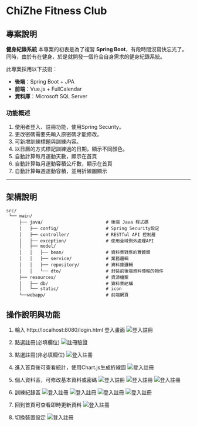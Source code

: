 # ChiZhe Fitness Club

## 專案說明

 **健身紀錄系統**
本專案的初衷是為了複習 **Spring Boot**，有段時間沒寫快忘光了。同時，由於有在健身，於是就開發一個符合自身需求的健身紀錄系統。


此專案採用以下技術：
- **後端**：Spring Boot + JPA
- **前端**：Vue.js + FullCalendar
- **資料庫**：Microsoft SQL Server

### 功能概述
1. 使用者登入、註冊功能，使用Spring Security。
2. 更改密碼需要先輸入原密碼才能修改。
3. 可新增訓練標題與訓練內容。
4. 以日曆的方式標記訓練過的日期，顯示不同顏色。
5. 自動計算每月運動天數，顯示在首頁
6. 自動計算每月運動容積公斤數，顯示在首頁
7. 自動計算每週運動容積，並用折線圖顯示  

---

## 架構說明
```plaintext
src/
 └── main/
     ├── java/                        # 後端 Java 程式碼
     │   ├── config/                  # Spring Security設定
     │   ├── controller/              # RESTful API 控制層
     │   ├── exception/               # 使用全域例外處理API
     │   ├── model/
     │   │   ├── bean/                # 資料表對應的實體類
     │   │   ├── service/             # 業務邏輯
     │   │   ├── repository/          # 資料庫邏輯
     │   │   └── dto/                 # 封裝前後端資料傳輸的物件
     ├── resources/                   # 資源檔案
     │   ├── db/                      # 資料表結構
     │   └── static/                  # icon
     └──webapp/                       # 前端網頁

```


## 操作說明與功能
1. 輸入 http://localhost:8080/login.html 登入畫面
![登入註冊](readMeImages/登入畫面.jpg)

2. 點選註冊(必填欄位)
![註冊驗證](readMeImages/註冊驗證.jpg)

3. 點選註冊(非必填欄位)
![登入註冊](readMeImages/註冊非必填.jpg)

4. 進入首頁後可查看統計，使用Chart.js生成折線圖
![登入註冊](readMeImages/首頁.jpg)

5. 個人資料區，可修改基本資料或密碼
![登入註冊](readMeImages/個人資料修改.jpg)
![登入註冊](readMeImages/驗證密碼.jpg)
![登入註冊](readMeImages/新密碼更改.jpg)

6. 訓練紀錄區
![登入註冊](readMeImages/訓練紀錄.jpg)
![登入註冊](readMeImages/新增標題.jpg)
![登入註冊](readMeImages/訓練內容.jpg)
![登入註冊](readMeImages/確認訓練內容.jpg)

7. 回到首頁可查看即時更新資料
![登入註冊](readMeImages//更新後首頁.jpg)

8. 切換裝置設定
![登入註冊](readMeImages/切換裝置設定.png)













